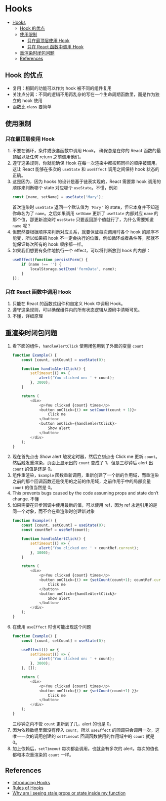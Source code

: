 # Hooks


<!-- TOC -->

- [Hooks](#hooks)
    - [Hook 的优点](#hook-的优点)
    - [使用限制](#使用限制)
        - [只在最顶层使用 Hook](#只在最顶层使用-hook)
        - [只在 React 函数中调用 Hook](#只在-react-函数中调用-hook)
    - [重渲染时闭包问题](#重渲染时闭包问题)
    - [References](#references)

<!-- /TOC -->


## Hook 的优点
* 复用：相同的功能可以作为 hook 被不同的组件复用
* 关注点分离：不同的逻辑不用再乱杂的写在一个生命周期函数里，而是作为独立的 hook 使用
* 函数比 class 要简单


## 使用限制
### 只在最顶层使用 Hook
1. 不要在循环，条件或嵌套函数中调用 Hook， 确保总是在你的 React 函数的最顶层以及任何 return 之前调用他们。
2. 遵守这条规则，你就能确保 Hook 在每一次渲染中都按照同样的顺序被调用。这让 React 能够在多次的 `useState` 和 `useEffect` 调用之间保持 hook 状态的正确。
3. 这是因为，因为 hooks 的设计是基于链表实现的，React 需要靠 hook 调用的顺序来判断哪个 state 对应哪个 `useState`。不懂，例如
    ```js
    const [name, setName] = useState('Mary');
    ```
    首次渲染时 `useState` 返回一个默认值为 `'Mary'` 的 state，但它本身并不知道你命名为了 `name`。之后如果调用 `setName` 更新了 `useState` 内部对应 `name` 的那个值，那更新渲染时 `useState` 只要返回那个值就行了，为什么需要知道 `name` 呢？
4. 但既然要根据顺序来判断对应关系，就要保证每次调用时各个 hook 的顺序不能变，所以如果把 hook 不一定会执行的位置，例如循环或者条件等，那就不能保证每次所有的 hook 顺序都一样。
5. 如果我们想要有条件地执行一个 effect，可以将判断放到 hook 的内部：
    ```js
    useEffect(function persistForm() {
        if (name !== '') {
            localStorage.setItem('formData', name);
        }
    });
    ```

### 只在 React 函数中调用 Hook
1. 只能在 React 的函数式组件和自定义 Hook 中调用 Hook。
2. 遵守这条规则，可以确保组件内的所有状态逻辑从源码中清晰可见。
3. 不懂，详细原理


## 重渲染时闭包问题
1. 看下面的组件，`handleAlertClick` 使用闭包用到了外面的变量 `count`
    ```js
    function Example() {
        const [count, setCount] = useState(0);

        function handleAlertClick() {
            setTimeout(() => {
                alert('You clicked on: ' + count);
            }, 3000);
        }

        return (
            <div>
                <p>You clicked {count} times</p>
                <button onClick={() => setCount(count + 1)}>
                    Click me
                </button>
                <button onClick={handleAlertClick}>
                    Show alert
                </button>
            </div>
        );
    }
    ```
2. 现在首先点击 Show alert 触发定时器，然后立刻点击 Click me 更新 `count`。然后触发重渲染，页面上显示出的 `count` 变成了 1，但是三秒钟后 alert 出 `count` 的值是还是 0。
3. 组件重渲染，`Example` 函数重新调用，重新创建了一个新的作用域，而重渲染之前的那个回调函数还是使用的之前的作用域，之前作用于中的局部变量 `count` 的值当然是 0。
4. This prevents bugs caused by the code assuming props and state don’t change. 不懂
5. 如果需要在异步回调中使用最新的值，可以使用 ref，因为 ref 永远引用的是同一个对象，而不会在重渲染时创建新对象
    ```js
    function Example() {
        const [count, setCount] = useState(0);
        const countRef = useRef(count);

        function handleAlertClick() {
            setTimeout(() => {
                alert('You clicked on: ' + countRef.current);
            }, 3000);
        }

        return (
            <div>
                <p>You clicked {count} times</p>
                <button onClick={() => {setCount(count+1); countRef.current += 1}}>
                    Click me
                </button>
                <button onClick={handleAlertClick}>
                    Show alert
                </button>
            </div>
        );
    }
    ```
6. 在使用 `useEffect` 时也可能出现这个问题
    ```js
    function Example() {
        const [count, setCount] = useState(0);

        useEffect(() => {
            setTimeout(() => {
                alert('You clicked on: ' + count);
            }, 3000);
        }, []);

        return (
            <div>
                <p>You clicked {count} times</p>
                <button onClick={() => {setCount(count+1) }}>
                    Click me
                </button>
            </div>
        );
    }
    ```
    三秒钟之内不管 `count` 更新到了几，alert 的也是 0。
7. 因为依赖数组里面没有传入 `count`，所以 `useEffect` 的回调只会调用一次，这唯一一次的调用创建的 `setTimeout` 回调函数使用的作用域中的 `count` 就是 0。
8. 加上依赖后，`setTimeout` 每次都会调用，也就会有多次的 alert，每次的值也都和本次重渲染的 `count` 一样。


## References
* [Introducing Hooks](https://legacy.reactjs.org/docs/hooks-intro.html)
* [Rules of Hooks](https://legacy.reactjs.org/docs/hooks-rules.html)
* [Why am I seeing stale props or state inside my function](https://legacy.reactjs.org/docs/hooks-faq.html#why-am-i-seeing-stale-props-or-state-inside-my-function)